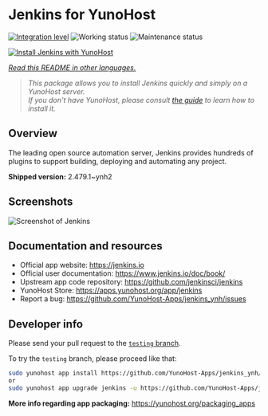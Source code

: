 <!--
N.B.: This README was automatically generated by <https://github.com/YunoHost/apps/tree/master/tools/readme_generator>
It shall NOT be edited by hand.
-->

# Jenkins for YunoHost

[![Integration level](https://apps.yunohost.org/badge/integration/jenkins)](https://ci-apps.yunohost.org/ci/apps/jenkins/)
![Working status](https://apps.yunohost.org/badge/state/jenkins)
![Maintenance status](https://apps.yunohost.org/badge/maintained/jenkins)

[![Install Jenkins with YunoHost](https://install-app.yunohost.org/install-with-yunohost.svg)](https://install-app.yunohost.org/?app=jenkins)

*[Read this README in other languages.](./ALL_README.md)*

> *This package allows you to install Jenkins quickly and simply on a YunoHost server.*  
> *If you don't have YunoHost, please consult [the guide](https://yunohost.org/install) to learn how to install it.*

## Overview

The leading open source automation server, Jenkins provides hundreds of plugins to support building, deploying and automating any project. 


**Shipped version:** 2.479.1~ynh2

## Screenshots

![Screenshot of Jenkins](./doc/screenshots/screenshot1.png)

## Documentation and resources

- Official app website: <https://jenkins.io>
- Official user documentation: <https://www.jenkins.io/doc/book/>
- Upstream app code repository: <https://github.com/jenkinsci/jenkins>
- YunoHost Store: <https://apps.yunohost.org/app/jenkins>
- Report a bug: <https://github.com/YunoHost-Apps/jenkins_ynh/issues>

## Developer info

Please send your pull request to the [`testing` branch](https://github.com/YunoHost-Apps/jenkins_ynh/tree/testing).

To try the `testing` branch, please proceed like that:

```bash
sudo yunohost app install https://github.com/YunoHost-Apps/jenkins_ynh/tree/testing --debug
or
sudo yunohost app upgrade jenkins -u https://github.com/YunoHost-Apps/jenkins_ynh/tree/testing --debug
```

**More info regarding app packaging:** <https://yunohost.org/packaging_apps>
